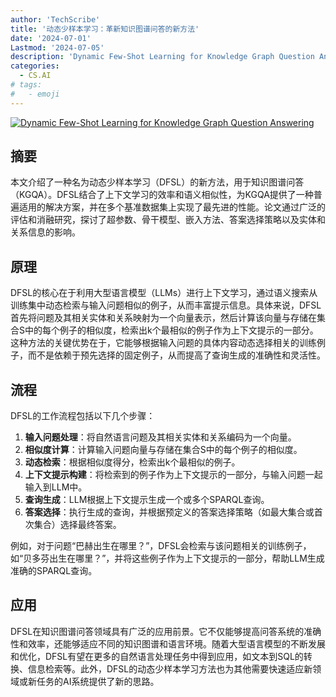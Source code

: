 ```yaml
---
author: 'TechScribe'
title: '动态少样本学习：革新知识图谱问答的新方法'
date: '2024-07-01'
Lastmod: '2024-07-05'
description: 'Dynamic Few-Shot Learning for Knowledge Graph Question Answering'
categories:
  - CS.AI
# tags:
#   - emoji
---
```


[![Dynamic Few-Shot Learning for Knowledge Graph Question Answering](https://arxiv-research-1301205113.cos.ap-guangzhou.myqcloud.com/images/2407.01409v1.pdf_0.jpg)](https://arxiv.org/abs/2407.01409v1)

## 摘要

本文介绍了一种名为动态少样本学习（DFSL）的新方法，用于知识图谱问答（KGQA）。DFSL结合了上下文学习的效率和语义相似性，为KGQA提供了一种普遍适用的解决方案，并在多个基准数据集上实现了最先进的性能。论文通过广泛的评估和消融研究，探讨了超参数、骨干模型、嵌入方法、答案选择策略以及实体和关系信息的影响。<!--more-->

## 原理

DFSL的核心在于利用大型语言模型（LLMs）进行上下文学习，通过语义搜索从训练集中动态检索与输入问题相似的例子，从而丰富提示信息。具体来说，DFSL首先将问题及其相关实体和关系映射为一个向量表示，然后计算该向量与存储在集合S中的每个例子的相似度，检索出k个最相似的例子作为上下文提示的一部分。这种方法的关键优势在于，它能够根据输入问题的具体内容动态选择相关的训练例子，而不是依赖于预先选择的固定例子，从而提高了查询生成的准确性和灵活性。

## 流程

DFSL的工作流程包括以下几个步骤：
1. **输入问题处理**：将自然语言问题及其相关实体和关系编码为一个向量。
2. **相似度计算**：计算输入问题向量与存储在集合S中的每个例子的相似度。
3. **动态检索**：根据相似度得分，检索出k个最相似的例子。
4. **上下文提示构建**：将检索到的例子作为上下文提示的一部分，与输入问题一起输入到LLM中。
5. **查询生成**：LLM根据上下文提示生成一个或多个SPARQL查询。
6. **答案选择**：执行生成的查询，并根据预定义的答案选择策略（如最大集合或首次集合）选择最终答案。

例如，对于问题“巴赫出生在哪里？”，DFSL会检索与该问题相关的训练例子，如“贝多芬出生在哪里？”，并将这些例子作为上下文提示的一部分，帮助LLM生成准确的SPARQL查询。

## 应用

DFSL在知识图谱问答领域具有广泛的应用前景。它不仅能够提高问答系统的准确性和效率，还能够适应不同的知识图谱和语言环境。随着大型语言模型的不断发展和优化，DFSL有望在更多的自然语言处理任务中得到应用，如文本到SQL的转换、信息检索等。此外，DFSL的动态少样本学习方法也为其他需要快速适应新领域或新任务的AI系统提供了新的思路。